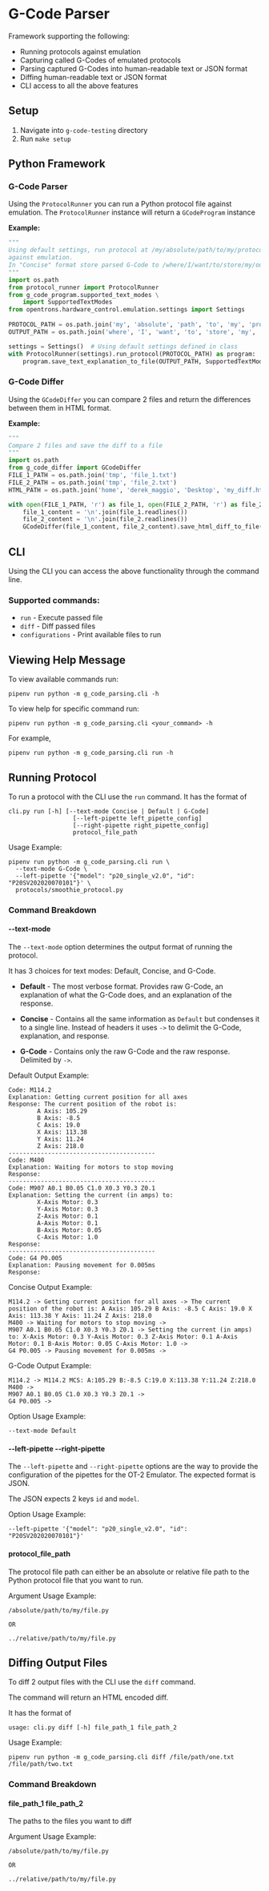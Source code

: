 # G-Code Parser

Framework supporting the following: 
* Running protocols against emulation 
* Capturing called G-Codes of emulated protocols
* Parsing captured G-Codes into human-readable text or JSON format
* Diffing human-readable text or JSON format
* CLI access to all the above features

## Setup

1. Navigate into `g-code-testing` directory
2. Run `make setup`

## Python Framework

### G-Code Parser

Using the `ProtocolRunner` you can run a Python protocol file against emulation.
The `ProtocolRunner` instance will return a `GCodeProgram` instance 

**Example:**
```python
"""
Using default settings, run protocol at /my/absolute/path/to/my/protocol.py
against emulation. 
In "Concise" format store parsed G-Code to /where/I/want/to/store/my/output.txt  
"""
import os.path
from protocol_runner import ProtocolRunner
from g_code_program.supported_text_modes \
    import SupportedTextModes
from opentrons.hardware_control.emulation.settings import Settings
 
PROTOCOL_PATH = os.path.join('my', 'absolute', 'path', 'to', 'my', 'protocol.py')
OUTPUT_PATH = os.path.join('where', 'I', 'want', 'to', 'store', 'my', 'output.txt')

settings = Settings()  # Using default settings defined in class
with ProtocolRunner(settings).run_protocol(PROTOCOL_PATH) as program:
    program.save_text_explanation_to_file(OUTPUT_PATH, SupportedTextModes.CONCISE)
```

### G-Code Differ

Using the `GCodeDiffer` you can compare 2 files and return the differences between
them in HTML format.

**Example:**
```python
"""
Compare 2 files and save the diff to a file
"""
import os.path
from g_code_differ import GCodeDiffer
FILE_1_PATH = os.path.join('tmp', 'file_1.txt')
FILE_2_PATH = os.path.join('tmp', 'file_2.txt')
HTML_PATH = os.path.join('home', 'derek_maggio', 'Desktop', 'my_diff.html')

with open(FILE_1_PATH, 'r') as file_1, open(FILE_2_PATH, 'r') as file_2:
    file_1_content = '\n'.join(file_1.readlines())
    file_2_content = '\n'.join(file_2.readlines())
    GCodeDiffer(file_1_content, file_2_content).save_html_diff_to_file(HTML_PATH)
```

## CLI

Using the CLI you can access the above functionality through the command line.

### Supported commands:
* `run` - Execute passed file 
* `diff` - Diff passed files
* `configurations` - Print available files to run

## Viewing Help Message

To view available commands run:
```shell
pipenv run python -m g_code_parsing.cli -h
```

To view help for specific command run: 
```shell
pipenv run python -m g_code_parsing.cli <your_command> -h
```
For example, 
```shell
pipenv run python -m g_code_parsing.cli run -h
```

## Running Protocol

To run a protocol with the CLI use the `run` command. 
It has the format of 
```
cli.py run [-h] [--text-mode Concise | Default | G-Code]
                  [--left-pipette left_pipette_config]
                  [--right-pipette right_pipette_config]
                  protocol_file_path
```

Usage Example:
```shell
pipenv run python -m g_code_parsing.cli run \
  --text-mode G-Code \
  --left-pipette '{"model": "p20_single_v2.0", "id": "P20SV202020070101"}' \
  protocols/smoothie_protocol.py
```

### Command Breakdown

#### --text-mode
The `--text-mode` option determines the output format of running the protocol. 

It has 3 choices for text modes: Default, Concise, and G-Code.

* **Default** - The most verbose format. Provides raw G-Code, an explanation of what the G-Code 
  does, and an explanation of the response. 
  
* **Concise** - Contains all the same information as `Default` but condenses it to a single line. 
Instead of headers it uses `->` to delimit the G-Code, explanation, and response. 
  
* **G-Code** - Contains only the raw G-Code and the raw response. Delimited by `->`.

Default Output Example: 
```
Code: M114.2 
Explanation: Getting current position for all axes
Response: The current position of the robot is:
        A Axis: 105.29
        B Axis: -8.5
        C Axis: 19.0
        X Axis: 113.38
        Y Axis: 11.24
        Z Axis: 218.0
-----------------------------------------
Code: M400 
Explanation: Waiting for motors to stop moving
Response: 
-----------------------------------------
Code: M907 A0.1 B0.05 C1.0 X0.3 Y0.3 Z0.1
Explanation: Setting the current (in amps) to:
        X-Axis Motor: 0.3
        Y-Axis Motor: 0.3
        Z-Axis Motor: 0.1
        A-Axis Motor: 0.1
        B-Axis Motor: 0.05
        C-Axis Motor: 1.0
Response: 
-----------------------------------------
Code: G4 P0.005
Explanation: Pausing movement for 0.005ms
Response: 
```

Concise Output Example: 
```
M114.2 -> Getting current position for all axes -> The current position of the robot is: A Axis: 105.29 B Axis: -8.5 C Axis: 19.0 X Axis: 113.38 Y Axis: 11.24 Z Axis: 218.0
M400 -> Waiting for motors to stop moving ->
M907 A0.1 B0.05 C1.0 X0.3 Y0.3 Z0.1 -> Setting the current (in amps) to: X-Axis Motor: 0.3 Y-Axis Motor: 0.3 Z-Axis Motor: 0.1 A-Axis Motor: 0.1 B-Axis Motor: 0.05 C-Axis Motor: 1.0 ->
G4 P0.005 -> Pausing movement for 0.005ms ->
```

G-Code Output Example:
```
M114.2 -> M114.2 MCS: A:105.29 B:-8.5 C:19.0 X:113.38 Y:11.24 Z:218.0
M400 ->
M907 A0.1 B0.05 C1.0 X0.3 Y0.3 Z0.1 ->
G4 P0.005 ->
```

Option Usage Example:
```shell
--text-mode Default
```

#### --left-pipette --right-pipette

The `--left-pipette` and `--right-pipette` options are the way to provide the configuration
of the pipettes for the OT-2 Emulator. The expected format is JSON.

The JSON expects 2 keys `id` and `model`.

Option Usage Example:
```shell
--left-pipette '{"model": "p20_single_v2.0", "id": "P20SV202020070101"}'
```

#### protocol_file_path

The protocol file path can either be an absolute or relative file path to the 
Python protocol file that you want to run.

Argument Usage Example:
```
/absolute/path/to/my/file.py

OR

../relative/path/to/my/file.py
```

## Diffing Output Files

To diff 2 output files with the CLI use the `diff` command. 

The command will return an HTML encoded diff.

It has the format of 
```
usage: cli.py diff [-h] file_path_1 file_path_2
```

Usage Example:
```shell
pipenv run python -m g_code_parsing.cli diff /file/path/one.txt /file/path/two.txt
```

### Command Breakdown

#### file_path_1 file_path_2
The paths to the files you want to diff

Argument Usage Example:
```
/absolute/path/to/my/file.py

OR

../relative/path/to/my/file.py
```